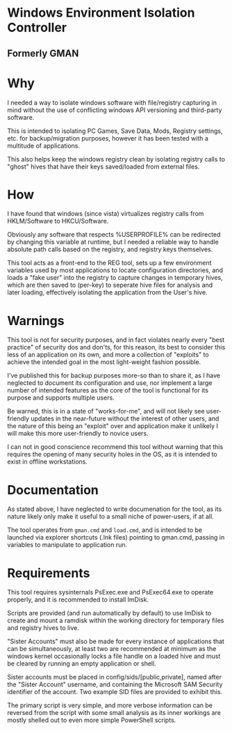 # Windows Environment Isolation Controller
## Formerly GMAN

# Why

I needed a way to isolate windows software with file/registry capturing in mind without the use of conflicting windows API versioning and third-party software.

This is intended to isolating PC Games, Save Data, Mods, Registry settings, etc. for backup/migration purposes, however it has been tested with a multitude of applications.

This also helps keep the windows registry clean by isolating registry calls to "ghost" hives
that have their keys saved/loaded from external files.

# How

I have found that windows (since vista) virtualizes registry calls from HKLM/Software to HKCU/Software.

Obviously any software that respects %USERPROFILE% can be redirected by changing this variable at runtime,
but I needed a reliable way to handle absolute path calls based on the registry, and registry keys themselves.

This tool acts as a front-end to the REG tool, sets up a few environment variables used by most applications to locate configuration directories, and loads a "fake user" into the registry to capture changes in temporary hives, which are then saved to (per-key) to seperate hive files for analysis and later loading, effectively isolating the application from the User's hive.

# Warnings

This tool is not for security purposes, and in fact violates nearly every "best practice" of security dos and don'ts, for this reason, its best to consider this less of an application on its own, and more a collection of "exploits" to achieve the intended goal in the most light-weight fashion possible.

I've published this for backup purposes more-so than to share it, as I have neglected to document its configuration and use, nor implement a large number of intended features as the core of the tool is functional for its purpose and supports multiple users.

Be warned, this is in a state of "works-for-me", and will not likely see user-friendly updates in the near-future without the interest of other users, and the nature of this being an "exploit" over and application make it unlikely I will make this more user-friendly to novice users.

I can not in good conscience recommend this tool without warning that this requires the opening of many security holes in the OS, as it is intended to exist in offline workstations.

# Documentation

As stated above, I have neglected to write documenation for the tool, as its nature likely only make it useful to a small niche of power-users, if at all.

The tool operates from `gman.cmd` and `load.cmd`, and is intended to be launched via explorer shortcuts (.lnk files) pointing to gman.cmd, passing in variables to manipulate to application run.

# Requirements

This tool requires sysinternals PsExec.exe and PsExec64.exe to operate properly, and it is recommended to install ImDisk.

Scripts are provided (and run automatically by default) to use ImDisk to create and mount a ramdisk within the working directory for temporary files and registry hives to live.

"Sister Accounts" must also be made for every instance of applications that can be simultaneously, at least two are recommended at minimum as the windows kernel occasionally locks a file handle on a loaded hive and must be cleared by running an empty application or shell.

Sister accounts must be placed in config/sids/[public,private], named after the "Sister Account" username, and containing the Microsoft SAM Security identifier of the account. Two example SID files are provided to exhibit this.

The primary script is very simple, and more verbose information can be reversed from the script with some small analysis as its inner workings are mostly shelled out to even more simple PowerShell scripts.
